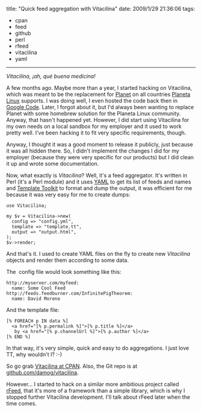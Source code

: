 title: "Quick feed aggregation with Vitacilina"
date: 2009/1/29 21:36:06
tags:
- cpan
- feed
- github
- perl
- rfeed
- vitacilina
- yaml
---
*Vitacilina, ¡ah, qué buena medicina!*

A few months ago. Maybe more than a year, I started hacking on Vitacilina, which was meant to be the replacement for [Planet](http://planetplanet.org) on all countries [Planeta Linux](http://planetalinux.org) supports. I was doing well, I even hosted the code back then in [Google Code](http://code.google.com/p/vitacilina). Later, I forgot about it, but I'd always been wanting to replace Planet with some homebrew solution for the Planeta Linux community. Anyway, that hasn't happened yet. However, I did start using Vitacilina for my own needs on a local sandbox for my employer and it used to work pretty well. I've been hacking it to fit very specific requirements, though.

Anyway, I thought it was a good moment to release it publicly, just because it was all hidden there. So, I didn't implement the changes I did for my employer (because they were very specific for our products) but I did clean it up and wrote some documentation.

Now, what exactly is *Vitacilina*? Well, it's a feed aggregator. It's written in Perl (it's a Perl module) and it uses [YAML](http://www.yaml.org/) to get its list of feeds and names and [Template Toolkit](http://template-toolkit.org/) to format and dump the output, it was efficient for me because it was very easy for me to create dumps:

    use Vitacilina;

    my $v = Vitacilina->new(
      config => "config.yml",
      template => "template.tt",
      output => "output.html",
    );
    $v->render;

And that's it. I used to create YAML files on the fly to create new *Vitacilina* objects and render them according to some data.

The  config file would look something like this:

    http://myserver.com/myfeed:
      name: Some Cool Feed
    http://feeds.feedburner.com/InfinitePigTheorem:
      name: David Moreno

And the template file:

    [% FOREACH p IN data %]
      <a href="[% p.permalink %]">[% p.title %]</a>
       by <a href="[% p.channelUrl %]">[% p.author %]</a>
    [% END %]

In that way, it's very simple, quick and easy to do aggregations. I just love TT, why wouldn't I? :-)

So go grab [Vitacilina at CPAN](https://metacpan.org/pod/Vitacilina). Also, the Git repo is at [github.com/damog/vitacilina](http://github.com/damog/vitacilina).

However... I started to hack on a similar more ambitious project called [rFeed](http://github.com/damog/rfeed), that it's more of a framework than a simple library, which is why I stopped further Vitacilina development. I'll talk about rFeed later when the time comes.
